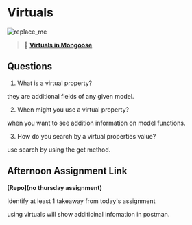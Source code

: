 # Virtuals

![replace_me](https://codeworks.blob.core.windows.net/public/assets/img/illustrations/placeholder.svg)

> **📖 [Virtuals in Mongoose](https://codeworksacademy.com/fs-student-guide/resources/wk5/04-Virtuals)**

## Questions

1. What is a virtual property?

they are additional fields of any given model.

2. When might you use a virtual property? 

when you want to see addition information on model functions.

3. How do you search by a virtual properties value?

use search by using the get method.

## Afternoon Assignment Link

**[Repo](no thursday assignment)**

Identify at least 1 takeaway from today's assignment

using virtuals will show additioinal infomation in postman.